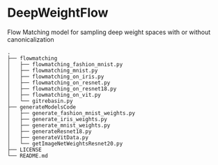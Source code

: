 # DeepWeightFlow
Flow Matching model for sampling deep weight spaces with or without canonicalization

```
.
├── flowmatching
│   ├── flowmatching_fashion_mnist.py
│   ├── flowmatching_mnist.py
│   ├── flowmatching_on_iris.py
│   ├── flowmatching_on_resnet.py
│   ├── flowmatching_on_resnet18.py
│   ├── flowmatching_on_vit.py
│   └── gitrebasin.py
├── generateModelsCode
│   ├── generate_fashion_mnist_weights.py
│   ├── generate_iris_weights.py
│   ├── generate_mnist_weights.py
│   ├── generateResnet18.py
│   ├── generateVitData.py
│   └── getImageNetWeightsResnet20.py
├── LICENSE
└── README.md
```
